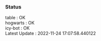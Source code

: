 ### Status


table : OK  
hogwarts : OK  
icy-bot : OK  
Latest Update : 2022-11-24 17:07:58.440122
